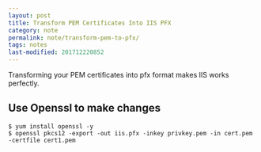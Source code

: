 ```yaml
---
layout: post
title: Transform PEM Certificates Into IIS PFX
category: note
permalink: note/transform-pem-to-pfx/
tags: notes
last-modified: 201712220852
---
```


Transforming your PEM certificates into pfx format makes IIS works perfectly. 

## Use Openssl to make changes
```shell
$ yum install openssl -y
$ openssl pkcs12 -export -out iis.pfx -inkey privkey.pem -in cert.pem -certfile cert1.pem
```
